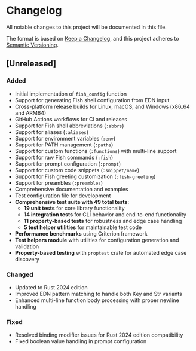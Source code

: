 # Changelog

All notable changes to this project will be documented in this file.

The format is based on [Keep a Changelog](https://keepachangelog.com/en/1.0.0/),
and this project adheres to [Semantic Versioning](https://semver.org/spec/v2.0.0.html).

## [Unreleased]

### Added
- Initial implementation of `fish_config` function
- Support for generating Fish shell configuration from EDN input
- Cross-platform release builds for Linux, macOS, and Windows (x86_64 and ARM64)
- GitHub Actions workflows for CI and releases
- Support for Fish shell abbreviations (`:abbrs`)
- Support for aliases (`:aliases`) 
- Support for environment variables (`:env`)
- Support for PATH management (`:paths`)
- Support for custom functions (`:functions`) with multi-line support
- Support for raw Fish commands (`:fish`)
- Support for prompt configuration (`:prompt`)
- Support for custom code snippets (`:snippet/name`)
- Support for Fish greeting customization (`:fish-greeting`)
- Support for preambles (`:preambles`)
- Comprehensive documentation and examples
- Test configuration file for development
- **Comprehensive test suite with 49 total tests**:
  - **19 unit tests** for core library functionality
  - **14 integration tests** for CLI behavior and end-to-end functionality
  - **11 property-based tests** for robustness and edge case handling
  - **5 test helper utilities** for maintainable test code
- **Performance benchmarks** using Criterion framework
- **Test helpers module** with utilities for configuration generation and validation
- **Property-based testing** with `proptest` crate for automated edge case discovery

### Changed
- Updated to Rust 2024 edition
- Improved EDN pattern matching to handle both Key and Str variants
- Enhanced multi-line function body processing with proper newline handling

### Fixed
- Resolved binding modifier issues for Rust 2024 edition compatibility
- Fixed boolean value handling in prompt configuration